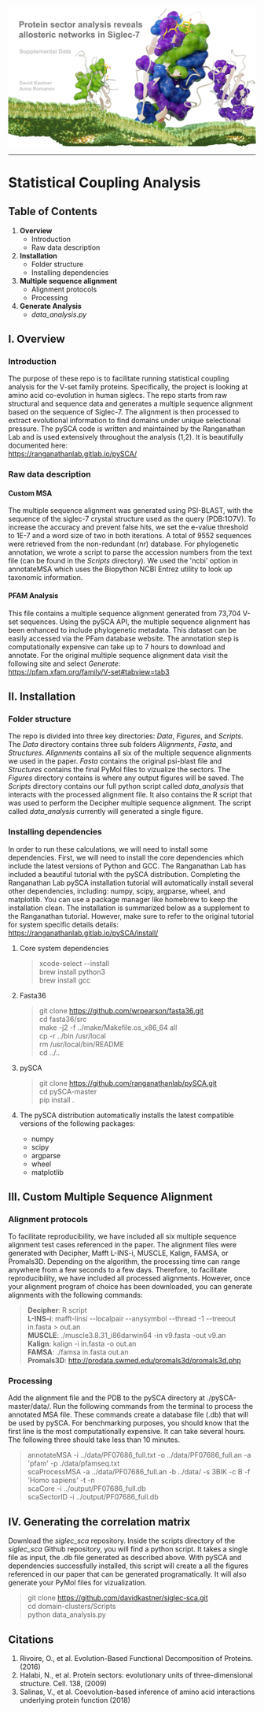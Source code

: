 ![Graphical Summary of README](Figures/header.png)

---

# Statistical Coupling Analysis
## Table of Contents
1. **Overview**
    * Introduction
    * Raw data description
2. **Installation**
    * Folder structure
    * Installing dependencies
3. **Multiple sequence alignment**
    * Alignment protocols
    * Processing
5. **Generate Analysis**
    * _data_analysis.py_

## I. Overview
### Introduction
The purpose of these repo is to facilitate running statistical coupling analysis for the V-set family proteins.
Specifically, the project is looking at amino acid co-evolution in human siglecs.
The repo starts from raw structural and sequence data and generates a multiple sequence alignment based on the sequence of Siglec-7.
The alignment is then processed to extract evolutional information to find domains under unique selectional pressure.
The pySCA code is written and maintained by the Ranganathan Lab and is used extensively throughout the analysis (1,2).
It is beautifully documented here:  
https://ranganathanlab.gitlab.io/pySCA/

### Raw data description

#### Custom MSA
The multiple sequence alignment was generated using PSI-BLAST, with the sequence of the siglec-7 crystal structure used as the query (PDB:1O7V).
To increase the accuracy and prevent false hits, we set the e-value threshold to 1E-7 and a word size of two in both iterations. 
A total of 9552 sequences were retrieved from the non-redundant (nr) database. For phylogenetic annotation, we wrote a script to parse the accession 
numbers from the text file (can be found in the _Scripts_ directory). We used the 'ncbi' option in annotateMSA which uses the Biopython NCBI Entrez utility
to look up taxonomic information.

#### PFAM Analysis
This file contains a multiple sequence alignment generated from 73,704 V-set sequences.
Using the pySCA API, the multiple sequence alignment has been enhanced to include phylogenetic metadata.
This dataset can be easily accessed via the PFam database website.
The annotation step is computationally expensive can take up to 7 hours to download and annotate.
For the original multiple sequence alignment data visit the following site and select _Generate_:  
https://pfam.xfam.org/family/V-set#tabview=tab3

## II. Installation
### Folder structure
The repo is divided into three key directories: _Data_, _Figures_, and _Scripts_.
The _Data_ directory contains three sub folders _Alignments_, _Fasta_, and _Structures_.
_Alignments_ contains all six of the multiple sequence alignments we used in the paper.
_Fasta_ contains the original psi-blast file and _Structures_ contains the final PyMol files to vizualize the sectors.
The _Figures_ directory contains is where any output figures will be saved.
The _Scripts_ directory contains our full python script called _data_analysis_ that interacts with the processed alignment file.
It also contains the R script that was used to perform the Decipher multiple sequence alignment.
The script called _data_analysis_ currently will generated a single figure.

### Installing dependencies
In order to run these calculations, we will need to install some dependencies.
First, we will need to install the core dependencies which include the latest versions of Python and GCC.
The Ranganathan Lab has included a beautiful tutorial with the pySCA distribution.
Completing the Ranganathan Lab pySCA installation tutorial will automatically install several other dependencies, including:
numpy, scipy, argparse, wheel, and matplotlib.
You can use a package manager like homebrew to keep the installation clean.
The installation is summarized below as a supplement to the Ranganathan tutorial.
However, make sure to refer to the original tutorial for system specific details details:
https://ranganathanlab.gitlab.io/pySCA/install/

1. Core system dependencies
    > xcode-select --install  
    > brew install python3  
    > brew install gcc  

2. Fasta36
    > git clone https://github.com/wrpearson/fasta36.git  
    > cd fasta36/src  
    > make -j2 -f ../make/Makefile.os_x86_64 all  
    > cp -r ../bin /usr/local  
    > rm /usr/local/bin/README  
    > cd ../..  

3. pySCA
    > git clone https://github.com/ranganathanlab/pySCA.git  
    > cd pySCA-master  
    > pip install .  

4. The pySCA distribution automatically installs the latest compatible versions of the following packages:
    * numpy
    * scipy
    * argparse
    * wheel
    * matplotlib

## III. Custom Multiple Sequence Alignment

### Alignment protocols
To facilitate reproducibility, we have included all six multiple sequence alignment test cases referenced in the paper.
The alignment files were generated with Decipher, Mafft L-INS-i, MUSCLE, Kalign, FAMSA, or Promals3D.
Depending on the algorithm, the processing time can range anywhere from a few seconds to a few days.
Therefore, to facilitate reproducibility, we have included all processed alignments.
However, once your alignment program of choice has been downloaded, 
you can generate alignments with the following commands:

> **Decipher**: R script  
> **L-INS-i**: mafft-linsi --localpair --anysymbol --thread -1 --treeout in.fasta > out.an  
> **MUSCLE**: ./muscle3.8.31_i86darwin64 -in v9.fasta -out v9.an  
> **Kalign**: kalign  -i in.fasta -o out.an  
> **FAMSA**: ./famsa in.fasta out.an   
> **Promals3D**: http://prodata.swmed.edu/promals3d/promals3d.php  

### Processing
Add the alignment file and the PDB to the pySCA directory at ./pySCA-master/data/.
Run the following commands from the terminal to process the annotated MSA file.
These commands create a database file (.db) that will be used by pySCA.
For benchmarking purposes, you should know that the first line is the most computationally expensive.
It can take several hours. The following three should take less than 10 minutes.

> annotateMSA -i ../data/PF07686_full.txt -o ../data/PF07686_full.an -a 'pfam' -p ./data/pfamseq.txt  
> scaProcessMSA -a ../data/PF07686_full.an -b ../data/ -s 3BIK -c B -f 'Homo sapiens' -t -n  
> scaCore -i ../output/PF07686_full.db  
> scaSectorID -i ../output/PF07686_full.db  

## IV. Generating the correlation matrix

Download the _siglec_sca_ repository.
Inside the scripts directory of the _siglec_sca_ Github repository,
you will find a python script.
It takes a single file as input, the .db file generated as described above.
With pySCA and dependencies successfully installed,
this script will create a all the figures referenced in our paper that can be generated programatically.
It will also generate your PyMol files for vizualization.
> git clone https://github.com/davidkastner/siglec-sca.git  
> cd domain-clusters/Scripts  
> python data_analysis.py  

## Citations
1. Rivoire, O., et al. Evolution-Based Functional Decomposition of Proteins. (2016)
2. Halabi, N., et al. Protein sectors: evolutionary units of three-dimensional structure. Cell. 138, (2009)
3. Salinas, V., et al. Coevolution-based inference of amino acid interactions underlying protein function (2018)
